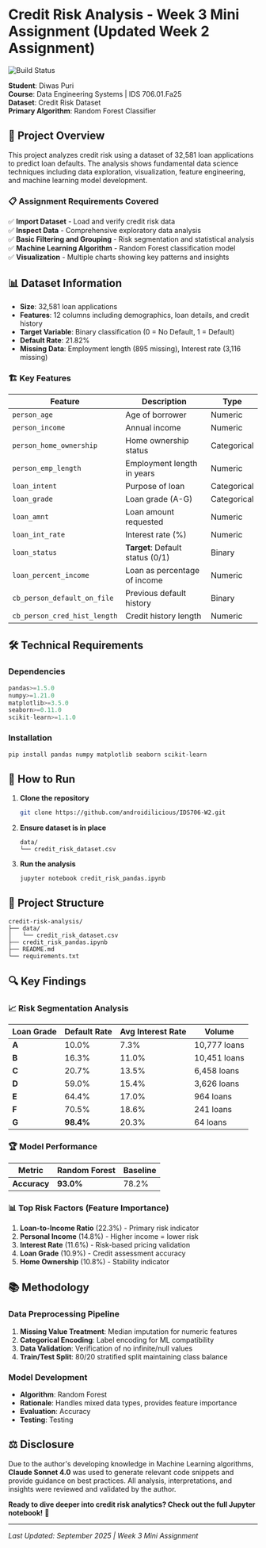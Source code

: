 # Credit Risk Analysis - Week 3 Mini Assignment (Updated Week 2 Assignment)

![Build Status](https://img.shields.io/github/actions/workflow/status/your-username/your-repo/ci.yml?branch=main&style=for-the-badge)


**Student**: Diwas Puri  
**Course**: Data Engineering Systems | IDS 706.01.Fa25  
**Dataset**: Credit Risk Dataset  
**Primary Algorithm**: Random Forest Classifier  

## 🎯 Project Overview

This project analyzes credit risk using a dataset of 32,581 loan applications to predict loan defaults. The analysis shows fundamental data science techniques including data exploration, visualization, feature engineering, and machine learning model development.

### 📋 Assignment Requirements Covered

✅ **Import Dataset** - Load and verify credit risk data  
✅ **Inspect Data** - Comprehensive exploratory data analysis  
✅ **Basic Filtering and Grouping** - Risk segmentation and statistical analysis  
✅ **Machine Learning Algorithm** - Random Forest classification model  
✅ **Visualization** - Multiple charts showing key patterns and insights  

## 📊 Dataset Information

- **Size**: 32,581 loan applications
- **Features**: 12 columns including demographics, loan details, and credit history
- **Target Variable**: Binary classification (0 = No Default, 1 = Default)
- **Default Rate**: 21.82%
- **Missing Data**: Employment length (895 missing), Interest rate (3,116 missing)

### 🏗️ Key Features

| Feature | Description | Type |
|---------|-------------|------|
| `person_age` | Age of borrower | Numeric |
| `person_income` | Annual income | Numeric |
| `person_home_ownership` | Home ownership status | Categorical |
| `person_emp_length` | Employment length in years | Numeric |
| `loan_intent` | Purpose of loan | Categorical |
| `loan_grade` | Loan grade (A-G) | Categorical |
| `loan_amnt` | Loan amount requested | Numeric |
| `loan_int_rate` | Interest rate (%) | Numeric |
| `loan_status` | **Target**: Default status (0/1) | Binary |
| `loan_percent_income` | Loan as percentage of income | Numeric |
| `cb_person_default_on_file` | Previous default history | Binary |
| `cb_person_cred_hist_length` | Credit history length | Numeric |

## 🛠️ Technical Requirements

### Dependencies
```python
pandas>=1.5.0
numpy>=1.21.0
matplotlib>=3.5.0
seaborn>=0.11.0
scikit-learn>=1.1.0
```

### Installation
```bash
pip install pandas numpy matplotlib seaborn scikit-learn
```

## 🚀 How to Run

1. **Clone the repository**
   ```bash
   git clone https://github.com/androidilicious/IDS706-W2.git
   ```

2. **Ensure dataset is in place**
   ```
   data/
   └── credit_risk_dataset.csv
   ```

3. **Run the analysis**
   ```bash
   jupyter notebook credit_risk_pandas.ipynb
   ```

## 📁 Project Structure

```
credit-risk-analysis/
├── data/
│   └── credit_risk_dataset.csv
├── credit_risk_pandas.ipynb
├── README.md
└── requirements.txt
```

## 🔍 Key Findings

### 📈 Risk Segmentation Analysis

| Loan Grade | Default Rate | Avg Interest Rate | Volume |
|------------|--------------|-------------------|---------|
| **A** | 10.0% | 7.3% | 10,777 loans |
| **B** | 16.3% | 11.0% | 10,451 loans |
| **C** | 20.7% | 13.5% | 6,458 loans |
| **D** | 59.0% | 15.4% | 3,626 loans |
| **E** | 64.4% | 17.0% | 964 loans |
| **F** | 70.5% | 18.6% | 241 loans |
| **G** | **98.4%** | 20.3% | 64 loans |

### 🏆 Model Performance

| Metric | Random Forest | Baseline |
|--------|---------------|----------|
| **Accuracy** | **93.0%** | 78.2% |


### 📊 Top Risk Factors (Feature Importance)

1. **Loan-to-Income Ratio** (22.3%) - Primary risk indicator
2. **Personal Income** (14.8%) - Higher income = lower risk
3. **Interest Rate** (11.6%) - Risk-based pricing validation
4. **Loan Grade** (10.9%) - Credit assessment accuracy
5. **Home Ownership** (10.8%) - Stability indicator

## 📚 Methodology

### Data Preprocessing Pipeline
1. **Missing Value Treatment**: Median imputation for numeric features
2. **Categorical Encoding**: Label encoding for ML compatibility  
3. **Data Validation**: Verification of no infinite/null values
4. **Train/Test Split**: 80/20 stratified split maintaining class balance

### Model Development
- **Algorithm**: Random Forest
- **Rationale**: Handles mixed data types, provides feature importance
- **Evaluation**: Accuracy
- **Testing**: Testing

## ⚖️ Disclosure

Due to the author's developing knowledge in Machine Learning algorithms, **Claude Sonnet 4.0** was used to generate relevant code snippets and provide guidance on best practices. All analysis, interpretations, and insights were reviewed and validated by the author.


**Ready to dive deeper into credit risk analytics? Check out the full Jupyter notebook!** 🚀

---
*Last Updated: September 2025 | Week 3 Mini Assignment*